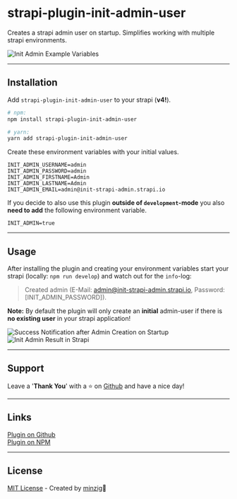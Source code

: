 # strapi-plugin-init-admin-user

Creates a strapi admin user on startup. Simplifies working with multiple strapi environments.  

<img src="https://raw.githubusercontent.com/minzig/strapi-plugin-init-admin-user/main/public/strapi-plugin-init-admin-user-env.png" alt="Init Admin Example Variables" />

---

## Installation 
Add `strapi-plugin-init-admin-user` to your strapi (**v4!**).

```bash
# npm:
npm install strapi-plugin-init-admin-user
```

```bash
# yarn:
yarn add strapi-plugin-init-admin-user
```

Create these environment variables with your initial values.
```
INIT_ADMIN_USERNAME=admin
INIT_ADMIN_PASSWORD=admin
INIT_ADMIN_FIRSTNAME=Admin
INIT_ADMIN_LASTNAME=Admin
INIT_ADMIN_EMAIL=admin@init-strapi-admin.strapi.io
```

If you decide to also use this plugin **outside of `development`-mode** you also **need to add** the following environment variable.

```
INIT_ADMIN=true
```
---
## Usage
After installing the plugin and creating your environment variables start your strapi (locally: `npm run develop`) and watch out for the `info`-log:
> Created admin (E-Mail: admin@init-strapi-admin.strapi.io, Password: [INIT_ADMIN_PASSWORD]).

**Note:** By default the plugin will only create an **initial** admin-user if there is **no existing user** in your strapi application!

<img src="https://raw.githubusercontent.com/minzig/strapi-plugin-init-admin-user/main/public/strapi-plugin-init-admin-user-infolog.png" alt="Success Notification after Admin Creation on Startup" />  

<img src="https://raw.githubusercontent.com/minzig/strapi-plugin-init-admin-user/main/public/strapi-plugin-init-admin-user-result.png" alt="Init Admin Result in Strapi" />

---
## Support
Leave a '**Thank You**' with a ⭐️ on [Github](https://github.com/minzig/strapi-plugin-init-admin-user) and have a nice day!

---
## Links
[Plugin on Github](https://github.com/minzig/strapi-plugin-init-admin-user)   
[Plugin on NPM](https://www.npmjs.com/package/strapi-plugin-init-admin-user)  

---
## License
[MIT License](LICENSE.md) - Created by [minzig](https://github.com/minzig)🍃




